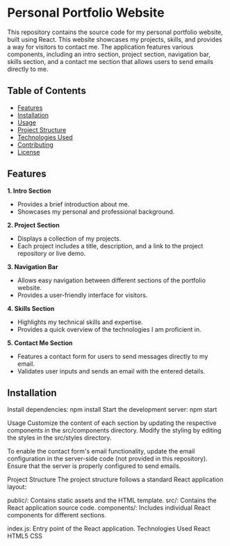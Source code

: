 # Personal Portfolio Website

This repository contains the source code for my personal portfolio website, built using React. This website showcases my projects, skills, and provides a way for visitors to contact me. The application features various components, including an intro section, project section, navigation bar, skills section, and a contact me section that allows users to send emails directly to me.

## Table of Contents

- [Features](#features)
- [Installation](#installation)
- [Usage](#usage)
- [Project Structure](#project-structure)
- [Technologies Used](#technologies-used)
- [Contributing](#contributing)
- [License](#license)

## Features

**1. Intro Section**
   - Provides a brief introduction about me.
   - Showcases my personal and professional background.

**2. Project Section**
   - Displays a collection of my projects.
   - Each project includes a title, description, and a link to the project repository or live demo.

**3. Navigation Bar**
   - Allows easy navigation between different sections of the portfolio website.
   - Provides a user-friendly interface for visitors.

**4. Skills Section**
   - Highlights my technical skills and expertise.
   - Provides a quick overview of the technologies I am proficient in.

**5. Contact Me Section**
   - Features a contact form for users to send messages directly to my email.
   - Validates user inputs and sends an email with the entered details.

## Installation


Install dependencies:
  npm install
Start the development server:
  npm start

Usage
  Customize the content of each section by updating the respective components in the src/components directory. Modify the styling by editing the styles in the src/styles directory.

  To enable the contact form's email functionality, update the email configuration in the server-side code (not provided in this repository). Ensure that the server is properly configured to send emails.

Project Structure
  The project structure follows a standard React application layout:

public/: Contains static assets and the HTML template.
src/: Contains the React application source code.
components/: Includes individual React components for different sections.

index.js: Entry point of the React application.
Technologies Used
React
HTML5
CSS

